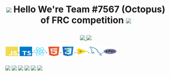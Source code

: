 <h1 align="center">
<img src="https://media.giphy.com/media/hvRJCLFzcasrR4ia7z/giphy.gif" width="28">
Hello We're Team #7567 (Octopus) of FRC competition <img src="https://media0.giphy.com/media/dYHTqdmJSTvNT2TTZ4/giphy.gif?cid=790b7611b316739d5ed0fb0e4e64af39671e75cc66bca1c7&rid=giphy.gif&ct=s" width="40">
</h1>

##

<div align="center">
  <a href="https://github.com/team7567">
  <img height="180em" src="https://github-readme-stats.vercel.app/api?username=team7567&show_icons=true&theme=tokyonight&include_all_commits=true&count_private=true"/>
  <img height="180em" src="https://github-readme-stats.vercel.app/api/top-langs/?username=team7567&layout=compact&langs_count=7&theme=tokyonight"/>
</div>
<div style="display: inline_block"><br>
  <img align="center" alt="7567-Js" height="30" width="40" src="https://raw.githubusercontent.com/devicons/devicon/master/icons/javascript/javascript-plain.svg">
  <img align="center" alt="7567-Ts" height="30" width="40" src="https://raw.githubusercontent.com/devicons/devicon/master/icons/typescript/typescript-plain.svg">
  <img align="center" alt="7567-React" height="30" width="40" src="https://raw.githubusercontent.com/devicons/devicon/master/icons/react/react-original.svg">
  <img align="center" alt="7567-HTML" height="30" width="40" src="https://raw.githubusercontent.com/devicons/devicon/master/icons/html5/html5-original.svg">
  <img align="center" alt="7567-CSS" height="30" width="40" src="https://raw.githubusercontent.com/devicons/devicon/master/icons/css3/css3-original.svg">
  <img align="center" alt="7567-LabView" height="30" width="40" src="https://raw.githubusercontent.com/devicons/devicon/master/icons/labview/labview-original.svg">
  <img align="center" alt="7567-MySql" height="30" width="40" src="https://raw.githubusercontent.com/devicons/devicon/master/icons/mysql/mysql-original.svg">
  <img align="center" alt="7567-PhP" height="30" width="40" src="https://raw.githubusercontent.com/devicons/devicon/master/icons/php/php-original.svg">  
</div>

##

<div> 
   <a href="https://discord.gg/CYHYW3CgdQ" target="_blank"><img src="https://img.shields.io/badge/Discord-7289DA?style=for-the-badge&logo=discord&logoColor=white" target="_blank"></a>
   <a href="https://www.facebook.com/frc7567octopus" target="_blank"><img src="https://img.shields.io/badge/Facebook-1877F2?style=for-the-badge&logo=facebook&logoColor=white" target="_blank"></a> 
   <a href = "mailto:frc.7567.b4uru@gmail.com"><img src="https://img.shields.io/badge/-Gmail-%23333?style=for-the-badge&logo=gmail&logoColor=white" target="_blank"></a>
   <a href="https://instagram.com/octopus7567" target="_blank"><img src="https://img.shields.io/badge/-Instagram-%23E4405F?style=for-the-badge&logo=instagram&logoColor=white" target="_blank"></a>
   <a href="https://www.tiktok.com/@octopus7567" target="_blank"><img src="https://img.shields.io/badge/TikTok-000000?style=for-the-badge&logo=tiktok&logoColor=white"></a>
  <a href="https://www.youtube.com/@user-wf2mz5iw3y" target="_blank"><img src="https://img.shields.io/badge/YouTube-FF0000?style=for-the-badge&logo=youtube&logoColor=white" target="_blank"></a>
</div>
